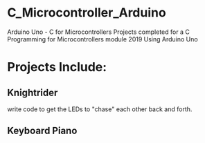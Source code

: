 # C_Microcontroller_Arduino
  Arduino Uno - C for Microcontrollers
  Projects completed for a C Programming for Microcontrollers module 2019
  Using Arduino Uno
# Projects Include:
## Knightrider
write code to get the LEDs to "chase" each other back and forth.

## Keyboard Piano
